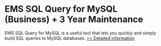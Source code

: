 # EMS SQL Query for MySQL (Business) + 3 Year Maintenance
EMS SQL Query for MySQL is a useful tool that lets you quickly and simply build SQL queries to MySQL databases.
[>> Detailed information](https://secure.shareit.com/shareit/product.html?productid=300067904&affiliateid=200057808)